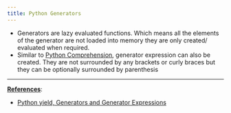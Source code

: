 ```yaml
---
title: Python Generators
---
```


* Generators are lazy evaluated functions. Which means all the elements of the generator are not loaded into memory they are only created/ evaluated when required.
* Similar to [Python Comprehension](Python%20Comprehension.md), generator expression can also be created. They are not surrounded by any brackets or curly braces but they can be optionally surrounded by parenthesis

---

**<u>References</u>**:

* [Python yield, Generators and Generator Expressions](https://www.programiz.com/python-programming/generator)